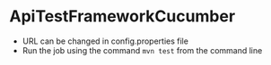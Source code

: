 # ApiTestFrameworkCucumber

- URL can be changed in config.properties file
- Run the job using the command `mvn test` from the command line